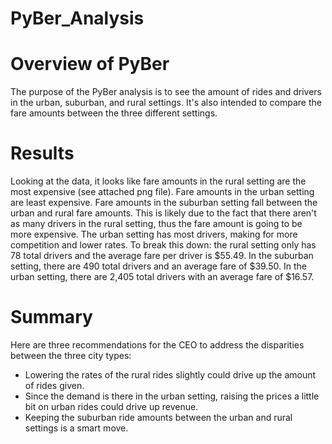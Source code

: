 # PyBer_Analysis
# Overview of PyBer
The purpose of the PyBer analysis is to see the amount of rides and drivers in the urban, suburban, and rural settings.  It's also intended to compare the fare amounts between the three different settings.

# Results
Looking at the data, it looks like fare amounts in the rural setting are the most expensive (see attached png file).  Fare amounts in the urban setting are least expensive.  Fare amounts in the suburban setting fall between the urban and rural fare amounts.  This is likely due to the fact that there aren't as many drivers in the rural setting, thus the fare amount is going to be more expensive.  The urban setting has most drivers, making for more competition and lower rates.  To break this down: the rural setting only has 78 total drivers and the average fare per driver is $55.49.  In the suburban setting, there are 490 total drivers and an average fare of $39.50.  In the urban setting, there are 2,405 total drivers with an average fare of $16.57.

# Summary
Here are three recommendations for the CEO to address the disparities between the three city types:
- Lowering the rates of the rural rides slightly could drive up the amount of rides given.
- Since the demand is there in the urban setting, raising the prices a little bit on urban rides could drive up revenue.
- Keeping the suburban ride amounts between the urban and rural settings is a smart move.
